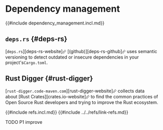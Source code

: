# Dependency management

{{#include dependency_management.incl.md}}

## `deps.rs` {#deps-rs}

[`deps.rs`][deps-rs-website]⮳ [(github)][deps-rs-github]⮳ uses semantic versioning to detect outdated or insecure dependencies in your project's`Cargo.toml`.

## Rust Digger {#rust-digger}

[`rust-digger.code-maven.com`][rust-digger-website]⮳ collects data about [Rust Crates][crates.io-website]⮳ to find the common practices of Open Source Rust developers and trying to improve the Rust ecosystem.

{{#include refs.incl.md}}
{{#include ../../refs/link-refs.md}}

<div class="hidden">
TODO P1 improve
</div>
